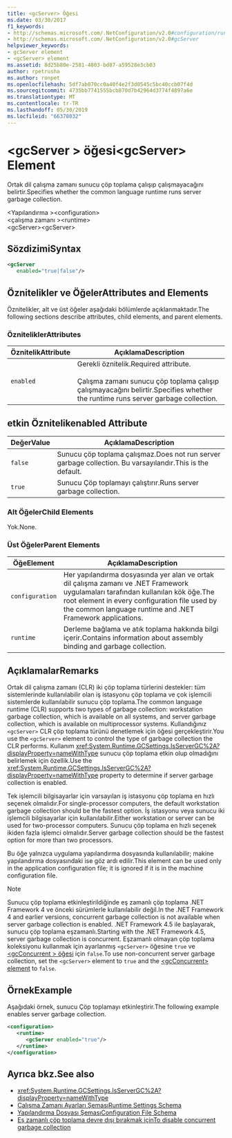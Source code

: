 ```yaml
---
title: <gcServer> Öğesi
ms.date: 03/30/2017
f1_keywords:
- http://schemas.microsoft.com/.NetConfiguration/v2.0#configuration/runtime/gcServer
- http://schemas.microsoft.com/.NetConfiguration/v2.0#gcServer
helpviewer_keywords:
- gcServer element
- <gcServer> element
ms.assetid: 8d25b80e-2581-4803-bd87-a59528e3cb03
author: rpetrusha
ms.author: ronpet
ms.openlocfilehash: 5df7ab070cc0a40f4e2f3d0545c5bc40ccb07f4d
ms.sourcegitcommit: 4735bb7741555bcb870d7b42964d3774f4897a6e
ms.translationtype: MT
ms.contentlocale: tr-TR
ms.lasthandoff: 05/30/2019
ms.locfileid: "66378032"
---
```

# <a name="gcserver-element"></a><span data-ttu-id="44933-102">\<gcServer > öğesi</span><span class="sxs-lookup"><span data-stu-id="44933-102">\<gcServer> Element</span></span>
<span data-ttu-id="44933-103">Ortak dil çalışma zamanı sunucu çöp toplama çalışıp çalışmayacağını belirtir.</span><span class="sxs-lookup"><span data-stu-id="44933-103">Specifies whether the common language runtime runs server garbage collection.</span></span>  
  
 <span data-ttu-id="44933-104">\<Yapılandırma ></span><span class="sxs-lookup"><span data-stu-id="44933-104">\<configuration></span></span>  
<span data-ttu-id="44933-105">\<çalışma zamanı ></span><span class="sxs-lookup"><span data-stu-id="44933-105">\<runtime></span></span>  
<span data-ttu-id="44933-106">\<gcServer></span><span class="sxs-lookup"><span data-stu-id="44933-106">\<gcServer></span></span>  
  
## <a name="syntax"></a><span data-ttu-id="44933-107">Sözdizimi</span><span class="sxs-lookup"><span data-stu-id="44933-107">Syntax</span></span>  
  
```xml  
<gcServer    
   enabled="true|false"/>  
```  
  
## <a name="attributes-and-elements"></a><span data-ttu-id="44933-108">Öznitelikler ve Öğeler</span><span class="sxs-lookup"><span data-stu-id="44933-108">Attributes and Elements</span></span>  
 <span data-ttu-id="44933-109">Öznitelikler, alt ve üst öğeler aşağıdaki bölümlerde açıklanmaktadır.</span><span class="sxs-lookup"><span data-stu-id="44933-109">The following sections describe attributes, child elements, and parent elements.</span></span>  
  
### <a name="attributes"></a><span data-ttu-id="44933-110">Öznitelikler</span><span class="sxs-lookup"><span data-stu-id="44933-110">Attributes</span></span>  
  
|<span data-ttu-id="44933-111">Öznitelik</span><span class="sxs-lookup"><span data-stu-id="44933-111">Attribute</span></span>|<span data-ttu-id="44933-112">Açıklama</span><span class="sxs-lookup"><span data-stu-id="44933-112">Description</span></span>|  
|---------------|-----------------|  
|`enabled`|<span data-ttu-id="44933-113">Gerekli öznitelik.</span><span class="sxs-lookup"><span data-stu-id="44933-113">Required attribute.</span></span><br /><br /> <span data-ttu-id="44933-114">Çalışma zamanı sunucu çöp toplama çalışıp çalışmayacağını belirtir.</span><span class="sxs-lookup"><span data-stu-id="44933-114">Specifies whether the runtime runs server garbage collection.</span></span>|  
  
## <a name="enabled-attribute"></a><span data-ttu-id="44933-115">etkin Öznitelik</span><span class="sxs-lookup"><span data-stu-id="44933-115">enabled Attribute</span></span>  
  
|<span data-ttu-id="44933-116">Değer</span><span class="sxs-lookup"><span data-stu-id="44933-116">Value</span></span>|<span data-ttu-id="44933-117">Açıklama</span><span class="sxs-lookup"><span data-stu-id="44933-117">Description</span></span>|  
|-----------|-----------------|  
|`false`|<span data-ttu-id="44933-118">Sunucu çöp toplama çalışmaz.</span><span class="sxs-lookup"><span data-stu-id="44933-118">Does not run server garbage collection.</span></span> <span data-ttu-id="44933-119">Bu varsayılandır.</span><span class="sxs-lookup"><span data-stu-id="44933-119">This is the default.</span></span>|  
|`true`|<span data-ttu-id="44933-120">Sunucu Çöp toplamayı çalıştırır.</span><span class="sxs-lookup"><span data-stu-id="44933-120">Runs server garbage collection.</span></span>|  
  
### <a name="child-elements"></a><span data-ttu-id="44933-121">Alt Öğeler</span><span class="sxs-lookup"><span data-stu-id="44933-121">Child Elements</span></span>  
 <span data-ttu-id="44933-122">Yok.</span><span class="sxs-lookup"><span data-stu-id="44933-122">None.</span></span>  
  
### <a name="parent-elements"></a><span data-ttu-id="44933-123">Üst Öğeler</span><span class="sxs-lookup"><span data-stu-id="44933-123">Parent Elements</span></span>  
  
|<span data-ttu-id="44933-124">Öğe</span><span class="sxs-lookup"><span data-stu-id="44933-124">Element</span></span>|<span data-ttu-id="44933-125">Açıklama</span><span class="sxs-lookup"><span data-stu-id="44933-125">Description</span></span>|  
|-------------|-----------------|  
|`configuration`|<span data-ttu-id="44933-126">Her yapılandırma dosyasında yer alan ve ortak dil çalışma zamanı ve .NET Framework uygulamaları tarafından kullanılan kök öğe.</span><span class="sxs-lookup"><span data-stu-id="44933-126">The root element in every configuration file used by the common language runtime and .NET Framework applications.</span></span>|  
|`runtime`|<span data-ttu-id="44933-127">Derleme bağlama ve atık toplama hakkında bilgi içerir.</span><span class="sxs-lookup"><span data-stu-id="44933-127">Contains information about assembly binding and garbage collection.</span></span>|  
  
## <a name="remarks"></a><span data-ttu-id="44933-128">Açıklamalar</span><span class="sxs-lookup"><span data-stu-id="44933-128">Remarks</span></span>  
 <span data-ttu-id="44933-129">Ortak dil çalışma zamanı (CLR) iki çöp toplama türlerini destekler: tüm sistemlerinde kullanılabilir olan iş istasyonu çöp toplama ve çok işlemcili sistemlerde kullanılabilir sunucu çöp toplama.</span><span class="sxs-lookup"><span data-stu-id="44933-129">The common language runtime (CLR) supports two types of garbage collection: workstation garbage collection, which is available on all systems, and server garbage collection, which is available on multiprocessor systems.</span></span> <span data-ttu-id="44933-130">Kullandığınız `<gcServer>` CLR çöp toplama türünü denetlemek için öğesi gerçekleştirir.</span><span class="sxs-lookup"><span data-stu-id="44933-130">You use the `<gcServer>` element to control the type of garbage collection the CLR performs.</span></span> <span data-ttu-id="44933-131">Kullanım <xref:System.Runtime.GCSettings.IsServerGC%2A?displayProperty=nameWithType> sunucu çöp toplama etkin olup olmadığını belirlemek için özellik.</span><span class="sxs-lookup"><span data-stu-id="44933-131">Use the <xref:System.Runtime.GCSettings.IsServerGC%2A?displayProperty=nameWithType> property to determine if server garbage collection is enabled.</span></span>  
  
 <span data-ttu-id="44933-132">Tek işlemcili bilgisayarlar için varsayılan iş istasyonu çöp toplama en hızlı seçenek olmalıdır.</span><span class="sxs-lookup"><span data-stu-id="44933-132">For single-processor computers, the default workstation garbage collection should be the fastest option.</span></span> <span data-ttu-id="44933-133">İş istasyonu veya sunucu iki işlemcili bilgisayarlar için kullanılabilir.</span><span class="sxs-lookup"><span data-stu-id="44933-133">Either workstation or server can be used for two-processor computers.</span></span> <span data-ttu-id="44933-134">Sunucu çöp toplama en hızlı seçenek ikiden fazla işlemci olmalıdır.</span><span class="sxs-lookup"><span data-stu-id="44933-134">Server garbage collection should be the fastest option for more than two processors.</span></span>  
  
 <span data-ttu-id="44933-135">Bu öğe yalnızca uygulama yapılandırma dosyasında kullanılabilir; makine yapılandırma dosyasındaki ise göz ardı edilir.</span><span class="sxs-lookup"><span data-stu-id="44933-135">This element can be used only in the application configuration file; it is ignored if it is in the machine configuration file.</span></span>  
  
> [!NOTE]
>  <span data-ttu-id="44933-136">Sunucu çöp toplama etkinleştirildiğinde eş zamanlı çöp toplama .NET Framework 4 ve önceki sürümlerle kullanılabilir değil.</span><span class="sxs-lookup"><span data-stu-id="44933-136">In the .NET Framework 4 and earlier versions, concurrent garbage collection is not available when server garbage collection is enabled.</span></span> <span data-ttu-id="44933-137">.NET Framework 4.5 ile başlayarak, sunucu çöp toplama eşzamanlı.</span><span class="sxs-lookup"><span data-stu-id="44933-137">Starting with the .NET Framework 4.5, server garbage collection is concurrent.</span></span> <span data-ttu-id="44933-138">Eşzamanlı olmayan çöp toplama koleksiyonu kullanmak için ayarlanmış `<gcServer>` öğesine `true` ve [ \<gcConcurrent > öğesi](../../../../../docs/framework/configure-apps/file-schema/runtime/gcconcurrent-element.md) için `false`.</span><span class="sxs-lookup"><span data-stu-id="44933-138">To use non-concurrent server garbage collection, set the `<gcServer>` element to `true` and the [\<gcConcurrent> element](../../../../../docs/framework/configure-apps/file-schema/runtime/gcconcurrent-element.md) to `false`.</span></span>  
  
## <a name="example"></a><span data-ttu-id="44933-139">Örnek</span><span class="sxs-lookup"><span data-stu-id="44933-139">Example</span></span>  
 <span data-ttu-id="44933-140">Aşağıdaki örnek, sunucu Çöp toplamayı etkinleştirir.</span><span class="sxs-lookup"><span data-stu-id="44933-140">The following example enables server garbage collection.</span></span>  
  
```xml  
<configuration>  
   <runtime>  
      <gcServer enabled="true"/>  
   </runtime>  
</configuration>  
```  
  
## <a name="see-also"></a><span data-ttu-id="44933-141">Ayrıca bkz.</span><span class="sxs-lookup"><span data-stu-id="44933-141">See also</span></span>

- <xref:System.Runtime.GCSettings.IsServerGC%2A?displayProperty=nameWithType>
- [<span data-ttu-id="44933-142">Çalışma Zamanı Ayarları Şeması</span><span class="sxs-lookup"><span data-stu-id="44933-142">Runtime Settings Schema</span></span>](../../../../../docs/framework/configure-apps/file-schema/runtime/index.md)
- [<span data-ttu-id="44933-143">Yapılandırma Dosyası Şeması</span><span class="sxs-lookup"><span data-stu-id="44933-143">Configuration File Schema</span></span>](../../../../../docs/framework/configure-apps/file-schema/index.md)
- [<span data-ttu-id="44933-144">Eş zamanlı çöp toplama devre dışı bırakmak için</span><span class="sxs-lookup"><span data-stu-id="44933-144">To disable concurrent garbage collection</span></span>](gcconcurrent-element.md#to-disable-background-garbage-collection)
